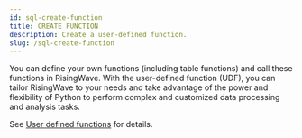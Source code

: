 ```yaml
---
id: sql-create-function
title: CREATE FUNCTION
description: Create a user-defined function.
slug: /sql-create-function
---
```


You can define your own functions (including table functions) and call these functions in RisingWave. With the user-defined function (UDF), you can tailor RisingWave to your needs and take advantage of the power and flexibility of Python to perform complex and customized data processing and analysis tasks.

See [User defined functions](/sql/query-syntax/user-defined-functions.md) for details.
